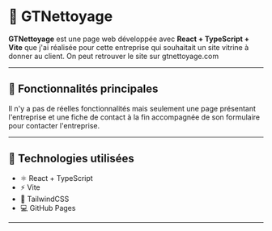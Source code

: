 # 🧹 GTNettoyage

**GTNettoyage** est une page web développée avec **React + TypeScript + Vite** que j'ai réalisée pour cette entreprise qui souhaitait un site vitrine à donner au client.
On peut retrouver le site sur gtnettoyage.com

---

## 🚀 Fonctionnalités principales

Il n'y a pas de réelles fonctionnalités mais seulement une page présentant l'entreprise et une fiche de contact à la fin accompagnée de son formulaire pour contacter l'entreprise.

---

## 🧠 Technologies utilisées

- ⚛️ React + TypeScript
- ⚡ Vite
- 🎨 TailwindCSS
- 💻 GitHub Pages

---
